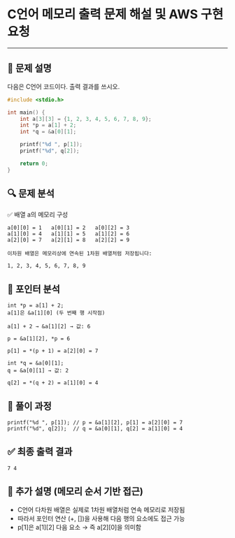 # C언어 메모리 출력 문제 해설 및 AWS 구현 요청

---

## 📘 문제 설명

다음은 C언어 코드이다. 출력 결과를 쓰시오.

```c
#include <stdio.h>

int main() {
    int a[3][3] = {1, 2, 3, 4, 5, 6, 7, 8, 9};
    int *p = a[1] + 2;
    int *q = &a[0][1];

    printf("%d ", p[1]);
    printf("%d", q[2]);

    return 0;
}
```

## 🔍 문제 분석
✅ 배열 a의 메모리 구성

```
a[0][0] = 1   a[0][1] = 2   a[0][2] = 3  
a[1][0] = 4   a[1][1] = 5   a[1][2] = 6  
a[2][0] = 7   a[2][1] = 8   a[2][2] = 9

이차원 배열은 메모리상에 연속된 1차원 배열처럼 저장됩니다:

1, 2, 3, 4, 5, 6, 7, 8, 9

```

## 🧠 포인터 분석

```
int *p = a[1] + 2;
a[1]은 &a[1][0] (두 번째 행 시작점)

a[1] + 2 → &a[1][2] → 값: 6

p = &a[1][2], *p = 6

p[1] = *(p + 1) = a[2][0] = 7

int *q = &a[0][1];
q = &a[0][1] → 값: 2

q[2] = *(q + 2) = a[1][0] = 4
```

## 🔎 풀이 과정

```
printf("%d ", p[1]); // p = &a[1][2], p[1] = a[2][0] = 7
printf("%d", q[2]);  // q = &a[0][1], q[2] = a[1][0] = 4
```

## ✅ 최종 출력 결과

```
7 4
```

## 🧾 추가 설명 (메모리 순서 기반 접근)

- C언어 다차원 배열은 실제로 1차원 배열처럼 연속 메모리로 저장됨
- 따라서 포인터 연산 (+, [])을 사용해 다음 행의 요소에도 접근 가능
- p[1]은 a[1][2] 다음 요소 → 즉 a[2][0]을 의미함
